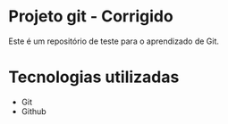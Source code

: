 # Projeto git - Corrigido

Este é um repositório de teste para o aprendizado de Git.

# Tecnologias utilizadas

- Git
- Github
